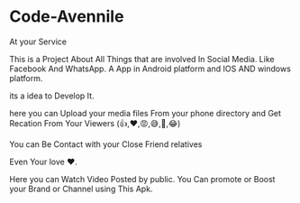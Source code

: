 # Code-Avennile 
At your Service 

This is a Project About All Things that are 
involved In Social Media.
Like Facebook And WhatsApp. 
A App in Android platform and IOS 
AND windows platform.

its a idea to Develop It. 

here you can Upload your media files From your phone directory
and Get Recation From Your Viewers (👍,♥️,😡,😅,🤔,😂)

You can Be Contact with your Close Friend relatives

 Even Your 
love ♥️.

Here you can Watch Video Posted by public. 
You Can promote or Boost your Brand or Channel 
using This Apk.






